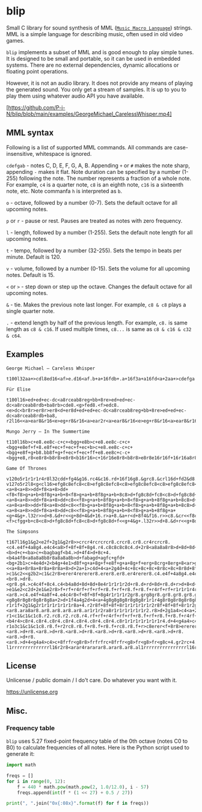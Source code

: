 # blip
Small C library for sound synthesis of MML ([`Music Macro Language`](https://en.wikipedia.org/wiki/Music_Macro_Language)) strings. MML is a simple language for describing music, often used in old video games.

`blip` implements a subset of MML and is good enough to play simple tunes. It is designed to be small and portable, so it can be used in embedded systems. There are no external dependencies, dynamic allocations or floating point operations.

However, it is not an audio library. It does not provide any means of playing the generated sound. You only get a stream of samples. It is up to you to play them using whatever audio API you have available.

[https://github.com/P-i-N/blip/blob/main/examples/GeorgeMichael_CarelessWhisper.mp4]

## MML syntax
Following is a list of supported MML commands. All commands are case-insensitive, whitespace is ignored.

`cdefgab` - notes C, D, E, F, G, A, B. Appending `+` or `#` makes the note sharp, appending `-` makes it flat. Note duration can be specified by a number (1-255) following the note. The number represents a fraction of a whole note. For example, `c4` is a quarter note, `c8` is an eighth note, `c16` is a sixteenth note, etc. Note commanfa `h` is interpreted as `b`.

`o` - octave, followed by a number (0-7). Sets the default octave for all upcoming notes.

`p` or `r` - pause or rest. Pauses are treated as notes with zero frequency.

`l` - length, followed by a number (1-255). Sets the default note length for all upcoming notes.

`t` - tempo, followed by a number (32-255). Sets the tempo in beats per minute. Default is 120.

`v` - volume, followed by a number (0-15). Sets the volume for all upcoming notes. Default is 15.

`<` or `>` - step down or step up the octave. Changes the default octave for all upcoming notes.

`&` - tie. Makes the previous note last longer. For example, `c8 & c8` plays a single quarter note.

`.` - extend length by half of the previous length. For example, `c8.` is same length as `c8 & c16`. If used multiple times, `c8...` is same as `c8 & c16 & c32 & c64`.

## Examples

`George Michael – Careless Whisper`
```
t100l32aa+>cdl8ed16<af>e.d16<af.b+a+16fdb+.a+16f3a+a16fd<a+2aa+>cdefga
```

`Für Elise`
```
t100l16>ed+ed+ec-dc<a8rceab8reg+bb+8re>ed+ed+ec-dc<a8rceab8rdb+ba8rb>cde8.<g>fed8.<f>edc8.<e>dc<br8r>er8r>er8<d+er8d+ed+ed+ec-dc<a8rceab8reg+bb+8re>ed+ed+ec-dc<a8rceab8rdb+ba8,
r2l16<<a>ear8&r16<e>eg+r8&r16<a>ear2r<a>ear8&r16<e>eg+r8&r16<a>ear8&r16cgb+r8&r16<g>gbr8&r16<a>ear8&r16<e>e>eere>eerd+er8d+er2r<<<a>ear8&r16<e>eg+r8&r16<a>ear2r<a>ear8&r16<e>eg+r8&r16<a8
```

`Mungo Jerry – In The Summertime`
```
t110l16b>c+e8.ee8c-c+c+<bgg+e8b>c+e8.ee8c-c+c+<bgg+e8ef+f+8.e8f+ec+f+ec+f+ec+b>c+e8.ee8c-c+c+<bgg+e8f+g+b8.bb8f+g+f+ec+f+ec+ff+e8.ee8c+c-c+<bgg+e8,r8<e8r8<b8r8>e8r8<b16r16>c+16r16e8r8<b8r8>e8r8e16r16f+16r16a8r8e8r8<a8r8a16r16>c+16r16e8r8<b8r8>e8r8<b16r16>e16r16<b8r8>f+8r8<a8r8>e16r16<b16r16>e8r8<b8r8>e8<b8e8
```

`Game Of Thrones`
```
v120o5r1r1r1r4r8l32cdd+fg4&g16.rc4&c16.rd+16f16g8.&grc8.&crl16d+fd2&d8.r2r4rf4&f.r32<a+4&a+.r32>d+df8.&f32r32<a+4&a+.r32>d+dc2&cr2r8r16l32cdd+fg4&g16.rc4&c16.rd+16f16g8.&grc8.&crl16d+fd2&d8.r2r4rf4&f.r32<a+4&a+.r32>d+df8.&f32r32<a+4&a+.r32>d+dc4.&cr2r4r8r16>d+4&d+.r32<g4&g.r32>cdd+8.l32&d+r<g8.&grl16>cd<a+4.&a+r8r16l32dd+dcd8g8&grl16aa+8>c8d8d4&d.r32<f4&f.r32b+a+>d8.&d32r32<f4&f.r32b+a+g+2&g+r2r4r>d+4&d+.r32<g4&g.r32>cdd+8.l32&d+r<g8.&grl16>cd<a+4.&a+r8r16a8g4.&gr8r16a+>d+d4&d.r32<f4&f.l32ra+8.&a+rb+8a+8.&a+rf8g4.&l16gr1rb+8d+8g+a+b+8d+8g+b+a+8d+8gg+a+d+8g8a+g+8c8fgg+8c8fg+g8>c8d+fg8c8d+f<g+8.&g+32r32>cdd+8<g+8>dd+d+4&d+.r32f4&f.r32g4.&gr1rc8<d+8g+a+b+8d+8g+b+a+8d+8gg+a+8d+8ga+g+8c8fgg+8c8fg+g8>c8d+fg8c8d+f<g+8.&g+32r32>cdd+8<g+8>dd+d+8.&d+32r16r32ff8f8&f32r32fc8<<g8g+a+b+8g8g+a+b+8g8g+a+1&a+8r>>b+8g8g+a+b+8g8g+a+b+8g8g+a+1&a+8,
v127o5r2l8<g<cl16>efg8c8efc8<c8>efg8c8efc8<c8>efg8c8efc8<c8>efg8c8efc8<c8>d+fg8c8d+fc8<c8>d+fg8c8d+f<g8<g8>a+>cd8<g8a+b+g8<g8>a+>cd8<g8a+b+a+8<a+8>>dd+f8<a+8>dd+<a+8<a+8>>dd+f8<a+8>dd+<f8<f8>g+a+b+8f8g+a+b+8<f8>g+a+b+8f8g+a+b+8c8>d+fg8c8d+fc8<c8>d+fg8c8d+f<g8<g8>a+>cd8<g8a+b+g8<g8>a+>cd8<g8a+b+a+8<a+8>>dd+f8<a+8>dd+<a+8<a+8>>dd+f8<a+8>dd+c8<<f8>g+a+b+8f8g+a+b+8<f8>g+a+b+8f8g+a+b+8c8>d+fg8c8d+fc8<c8>d+fg8c8d+f<g8<g8>a+>cd8<g8a+b+g8<g8>a+>cd8<g8a+b+a+8<a+8>>dd+f8<a+8>dd+<a+8<a+8>>dd+f8<a+8>dd+c8<<f8>g+a+b+8f8g+a+b+8<f8>g+a+b+8f8g+a+b+8c8>d+fg8c8d+fc8<c8>d+fg8c8d+f<g8<g8>a+>cd8<g8a+b+g8<g8>a+>cd8<g8a+b+a+8<a+8>>dd+f8<a+8>dd+<a+8<a+8>>dd+f8<a+8>dd+c8<<f8>g+a+b+8f8g+a+b+8<f8>g+a+b+8f8g+a+<g+4&g+.l32r>>d+8.&d+r<<g+8d+4&d+16.r>a+8.&a+r<d+8f4&f16.r>>c8.&cr<<f8c4&c16.r>>g8.&gr<<c8g+4&g+16.r>>d+8.&d+r<<g+8l16>d+a+>d+fga+<f>cfgg+b+c8<c8>d+fg8c8d+fc8<c8>d+fg8c8d+f<<g+4&g+.l32r>>d+8.&d+r<<g+8d+4&d+16.r>a+8.&a+r<d+8f4&f16.r>>c8.&cr<<f8c4&c16.r>>g8.&gr<<c8g+4&g+16.r>>d+8.&d+r<<g+8g+8&g+r>>d+8&d+r<<g8&gr>>d8&drl8<<c>gl16>d+fg8c8d+fg8c8d+f1&f8r<<c1
```

`The Simpsons`
```
t167l16g1&g2<e2f+2g1&g2r8>>crcr4rcrcrcr8.crcr8.cr8.cr4rcrcr8.<c4.e4f+4a8g4.e4c4<a8>f+8f+8f+8g4.r4.c8c8c8c8c4.d+2r8<a8a8a8r8>d+8d+8d+8d+8d+4d+8<ba+b>c+d+c+d+ff+ff+g+ag+ab>fd+c+<b>d+c+<ba>c+<bagbagf<b4.>d+4f4>d+8c+4.<b4a4f8<a8a8a8b8r8a8a8a8b>d+fabagd+agfc+gfd+<bg+2b1>c+4e4d+2<b4g+4e1>d8f+g+a+8g+f+e8f+g+a+8g+f+erg+8crg+8erg+8<ar>g+8c4.e4f+4a8g4.e4e4e8c8c8c8c4b8e8f+8g8f+8e8<b8>c4.e4f+4a8g4.e4c4>c8d+8c8d8c8r8<c+r8.c+rc+8c+r8.c+rd+8c+rg8c+ra8c+r>>c8<<c+r<b4.>d+4f4g+8f+4.d+4<b4g+8b8b8b8b4>c+4<b8b8>d8d+4f8f+8b8a1&a8r8a8b8b8>e8b8a8g8a8g8f+8e8a8g8f+8e8d8e8f+8d8e8.d+8e2&e8.<<a+8a+8r8a+8r8a+8r8a+8>d+2a+1>c4d+4<a+2g4d+4c+8c+8c+8c+8r8c+8c+8r8d+8fga8gfd+8fga8r8<d+8fga8gfd+8fga8r4>c+8r8c+8r8c+8r8c+8d+dd+fgfgaa+>cc+d+gfd+c<c+4.f4g4a+8g+4.f4c+4g8c+8c+8c+8c+8r8c+8c+8c+8r8c+8c+8c+8c+8g+4.c+8c+8c+8c+8,
>c1&c2<<g2b2>c1&c2r8>erer4rererer8.erer8.er8.er4rerer8.c4.e4f+4a8g4.e4c4<a8r1r8e8e8e8e8e4.f+2r8<b8b8b8r8>f8f8f8f8f4f8r1r1r1r1c+8c+8c+8d+8r8<b8b8b8r1b2>c+1e4g+4f+2d+4<b4g+1>e8r2.r8>dr8.<br8.>dr8.<gr8.g4.>c4c4f+8c4.c4<b4a8d+8d+8d+8e4r1r1r1r2d+r8.d+rd+8d+r8.d+r>d+8<d+r>g8<d+r>a8<d+r8.d+rb4.>d+4f4g+8f+4.d+4<b4g+8d8d8d8d+4r1r2r8>b8a2&a8r8a8b8b8g8r1r2.r8f+8.e8f+8.r2<e8e8r8e8r8e8r8e8g2>c+1d+4f4d+2<a+4g4d+8d+8d+8d+8r8d+8d+8r1r1r4d+8r8d+8r8d+8r8d+8r1g+4.>c+4c+4g8c+4.c+4<g+4a+8f8f8f8f8r8f8f8f8r8f8f8f8f8b4.f8f8f8f8,
>e1&e2<c2d+2e1&e2r8>f+rf+r4rf+rf+rf+r8.f+rf+r8.f+r8.f+r4rf+rf+r1r1r1r4r<f+8f+8f+8g8g4.b2r8d+8d+8d+8r8f+8f+8f+8f+8f+4f+8r1r1r1r1r2r8d+8d+8d+8r1e2e1f+4a+4g+2e4e4<a+1r1>>er8.cr8.er8.<ar8.>c4.e4f+4a8f+4.e4c4r8<f+8f+8f+8g4r1r1r1r2gr8.grg8gr8.gr8.gr8.gr8.gr8.gr1r1rf8f8f8f+4r1r1r2.r8>>c8r1r2.r8<g8.f+8g2&g8.<g8g8r8g8r8g8r8g8a+2>d+1f4a4g2d+4<a+4g8g8g8g8r8g8g8r1r1r4g8r8g8r8g8r8g8r1>c+4.f4g4a+8g+4.f4c+4r8<g8g8g8g+8r8g8g8g+8r8g8g8g8g+8r4.g8g8g8g+8,
r1r1f+2g1&g2r1r1r1r1r1r1r8a+4.r2r8f+8f+8f+8r1r1r1r1r1r2r8f+8f+8f+8r1r2g+1a+4>c+4<b2g+4r1r1r1r1r4>g4.r1r1r1r1r2.<ar8.ara8ar8.ar8.ar8.ar8.ar8.ar1r1r2ra8r1r1r1r1r1r1r2.r8>d+2g1a4>c4<a+2g4d+4<a8a8a8a8r8a8a8r1r1r4a8r8a8r8a8r8a8r1r1r1r1r1>c+8c+8c+8c+8,
r1<c1&c1&c1c8.r2.rc8.r2.rc8.r4.rf+rf+r4rf+rf+rf+r8.f+rf+r8.f+r8.f+r4rf+rf+r4rf+rf+rf+r1r<b4.r2r8b4.r2r8b4.r2r8b4.r2.>frfr4rfrfrfr8.frfr8.fr8.fr1r1r1r1r1r1r1r1r4rf+rf+r4rf+rf+rf+r8.f+rf+r8.f+r8.f+r1r1r1r1r8.d+r4.rd+r4.rd+r4.rd+r2rfrfr4rfrfrfr8.frfr8.fr8.fr1r1r1r8.<b4r4>c8r4.c8r4.c8r4.c8r4.c8r4.c8r4.c8r4.c8r1r1r1r1r1r1r1r4.d+4<g4a4>c4r8grgr4rgrgrgr8.grgr8.gr8.gr8.c+4.r2r8c+4.r2r8c+8c+8c+8c+8,
r1o3c1&c1&c1c8.r8.f+r2rc8.r8.f+r8.f+r8.f+rc8.r8.f+r>c8erer<f+8r8>erererc8erer<f+8>er<f+8>er<f+8>c8erer<f+8r8>erererc8r4<f+8r8f+8r8f+8<b4.>f8r2<b4.>f8r8f8r8f8<b4.>f8r2<b4.>f8r8f8r8f8b8>d+rd+r<f8r8>d+rd+rd+r<b8>d+rd+r<f8>d+r<f8>d+r<f8b4.f8r2b4.f8r8f8r8f8erbrer<a+r>erbrer<a+r>erbrer<a+r>erbrer<a+r>erbrer<a+r>erbrer<a+r>erbrer<a+r>erbrer<a+r>er8.>g+rf+edref+g+rf+e<er8.a+r8.er8.a+r8.>c8erer<f+8r8>erererc8erer<f+8>er<f+8>er<f+8>f+8f+8f+8g2&g8<g2r1r1r2d+r8.ar8.d+r8.ar8.d+r8.ar8.d+r8.ar8.b8>d+rd+r<f8r8>d+rd+rd+r<b8>d+rd+r<f8>d+r<f8>d+r<f8b4.f8r2b4.f8r8f8r8f8b4.f8r4f4<b4r8>l8fcrgrcrgrcrgrcrgrcrgrcrgrcrgrcrgrl16d+ra+rd+r<ar>d+ra+rd+r<ar>d+ra+rd+r<ar>d+ra+rd+r<ar>d+ra+rd+r<ar>d+ra+rd+r<ar>d+r8.<ar8.>d+r8.<ar8.>d+r8.<ar8.>d+r8.<ar8.>d+r8.<ar8.>d+r8.<ar8.>d+r8.<ar8.>d+r8.<ar8.>d+4<g4a4>c4>c+8frfr<g8r8>frfrfrc+8frfr<g8>fr<g8>fr<g8c+4.gr2rc+4.gr8.gr4rc+8c+8c+8c+8,
l1rrrrrrrrrrrrrrl16r2r8<arar4rararar8.arar8.ar8.al1rrrrrrrrrrrrrrrrl16r4rf+rf+r4rf+rf+rf+r8.f+rf+r8.f+r8.f+
```

## License
Unlicense / public domain / I do't care. Do whatever you want with it.

https://unlicense.org

## Misc.

### Frequency table
`blip` uses 5.27 fixed-point frequency table of the 0th octave (notes C0 to B0) to calculate frequencies of all notes. Here is the Python script used to generate it:

```python
import math

freqs = []
for i in range(0, 12):
    f = 440 * math.pow(math.pow(2, 1.0/12.0), i - 57)
    freqs.append(int(f * (1 << 27) + 0.5 / 27))

print(", ".join("0x{:08x}".format(f) for f in freqs))
```
